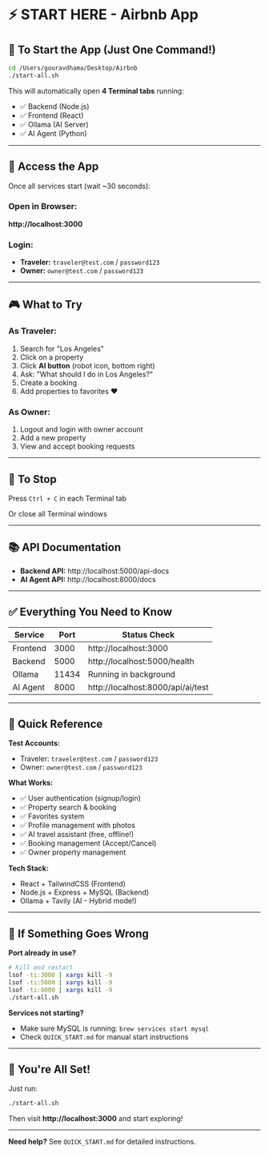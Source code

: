 # ⚡ START HERE - Airbnb App

## 🚀 To Start the App (Just One Command!)

```bash
cd /Users/gouravdhama/Desktop/Airbnb
./start-all.sh
```

This will automatically open **4 Terminal tabs** running:
- ✅ Backend (Node.js)
- ✅ Frontend (React)
- ✅ Ollama (AI Server)
- ✅ AI Agent (Python)

---

## 📱 Access the App

Once all services start (wait ~30 seconds):

### **Open in Browser:**
**http://localhost:3000**

### **Login:**
- **Traveler:** `traveler@test.com` / `password123`
- **Owner:** `owner@test.com` / `password123`

---

## 🎮 What to Try

### As Traveler:
1. Search for "Los Angeles"
2. Click on a property
3. Click **AI button** (robot icon, bottom right)
4. Ask: "What should I do in Los Angeles?"
5. Create a booking
6. Add properties to favorites ❤️

### As Owner:
1. Logout and login with owner account
2. Add a new property
3. View and accept booking requests

---

## 🛑 To Stop

Press `Ctrl + C` in each Terminal tab

Or close all Terminal windows

---

## 📚 API Documentation

- **Backend API:** http://localhost:5000/api-docs
- **AI Agent API:** http://localhost:8000/docs

---

## ✅ Everything You Need to Know

| Service | Port | Status Check |
|---------|------|--------------|
| Frontend | 3000 | http://localhost:3000 |
| Backend | 5000 | http://localhost:5000/health |
| Ollama | 11434 | Running in background |
| AI Agent | 8000 | http://localhost:8000/api/ai/test |

---

## 🎯 Quick Reference

**Test Accounts:**
- Traveler: `traveler@test.com` / `password123`
- Owner: `owner@test.com` / `password123`

**What Works:**
- ✅ User authentication (signup/login)
- ✅ Property search & booking
- ✅ Favorites system
- ✅ Profile management with photos
- ✅ AI travel assistant (free, offline!)
- ✅ Booking management (Accept/Cancel)
- ✅ Owner property management

**Tech Stack:**
- React + TailwindCSS (Frontend)
- Node.js + Express + MySQL (Backend)
- Ollama + Tavily (AI - Hybrid mode!)

---

## 🐛 If Something Goes Wrong

**Port already in use?**
```bash
# Kill and restart
lsof -ti:3000 | xargs kill -9
lsof -ti:5000 | xargs kill -9
lsof -ti:8000 | xargs kill -9
./start-all.sh
```

**Services not starting?**
- Make sure MySQL is running: `brew services start mysql`
- Check `QUICK_START.md` for manual start instructions

---

## 🎉 You're All Set!

Just run:
```bash
./start-all.sh
```

Then visit **http://localhost:3000** and start exploring!

---

**Need help?** See `QUICK_START.md` for detailed instructions.

